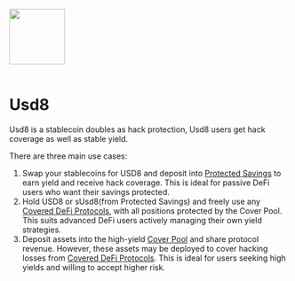 <img src="https://usd8.finance/assets/logo.svg" width="100" /><br/><br/>

# Usd8

Usd8 is a stablecoin doubles as hack protection, Usd8 users get hack coverage as well as stable yield. 

There are three main use cases:

1. Swap your stablecoins for USD8 and deposit into [Protected Savings](protectedSavings.md) to earn yield and receive hack coverage. This is ideal for passive DeFi users who want their savings protected.
2. Hold USD8 or sUsd8(from Protected Savings) and freely use any [Covered DeFi Protocols](CoverPool.md#covered-defi-protocols), with all positions protected by the Cover Pool. This suits advanced DeFi users actively managing their own yield strategies.
3. Deposit assets into the high-yield [Cover Pool](CoverPool.md) and share protocol revenue. However, these assets may be deployed to cover hacking losses from [Covered DeFi Protocols](CoverPool.md#covered-defi-protocols). This is ideal for users seeking high yields and willing to accept higher risk.

